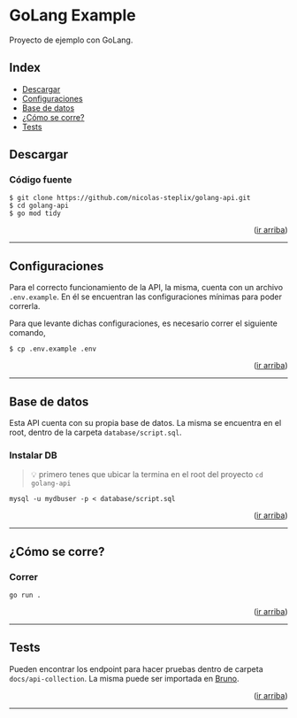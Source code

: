 <div id="top"></div>

# GoLang Example

Proyecto de ejemplo con GoLang.

## Index

* [Descargar][descargar]
* [Configuraciones][configuraciones]
* [Base de datos][base_de_datos]
* [¿Cómo se corre?][como_se_corre]
* [Tests][tests]


## Descargar

### Código fuente
```shell
$ git clone https://github.com/nicolas-steplix/golang-api.git
$ cd golang-api
$ go mod tidy
```

<p align="right">(<a href="#top">ir arriba</a>)</p>
<hr/>


## Configuraciones

Para el correcto funcionamiento de la API, la misma, cuenta con un archivo `.env.example`. En él se encuentran las configuraciones mínimas para poder correrla.

Para que levante dichas configuraciones, es necesario correr el siguiente comando,
```shell
$ cp .env.example .env
```

<p align="right">(<a href="#top">ir arriba</a>)</p>
<hr/>


## Base de datos

Esta API cuenta con su propia base de datos. La misma se encuentra en el root, dentro de la carpeta `database/script.sql`. 

### Instalar DB

>
> 💡 primero tenes que ubicar la termina en el root del proyecto `cd golang-api`
>

```shell
mysql -u mydbuser -p < database/script.sql
```

<p align="right">(<a href="#top">ir arriba</a>)</p>
<hr/>


## ¿Cómo se corre?

### Correr

```shell
go run .
```

<p align="right">(<a href="#top">ir arriba</a>)</p>
<hr/>


## Tests
Pueden encontrar los endpoint para hacer pruebas dentro de carpeta `docs/api-collection`. La misma puede ser importada en [Bruno](https://www.usebruno.com/).

<p align="right">(<a href="#top">ir arriba</a>)</p>
<hr/>


<!-- deep links -->
[descargar]: #descargar
[configuraciones]: #configuraciones
[base_de_datos]: #base-de-datos
[como_se_corre]: #cómo-se-corre
[tests]: #tests
